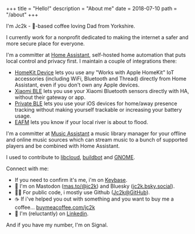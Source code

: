 +++
title = "Hello!"
description = "About me"
date = 2018-07-10
path = "/about"
+++

I'm Jc2k - 🌱-based coffee loving Dad from Yorkshire.

I currently work for a nonprofit dedicated to making the internet a safer and more secure place for everyone.

I'm a committer at [Home Assistant](https://www.home-assistant.io/), self-hosted home automation that puts local control and privacy first. I maintain a couple of integrations there:

* [HomeKit Device](https://www.home-assistant.io/integrations/homekit_controller/) lets you use any "Works with Apple HomeKit" IoT accessories (including WiFi, Bluetooth and Thread) directly from Home Assistant, even if you don't own any Apple devices.
* [Xiaomi BLE](https://www.home-assistant.io/integrations/xiaomi_ble/) lets you use your Xiaomi Bluetooth sensors directly with HA, without their gateway or app.
* [Private BLE](https://www.home-assistant.io/integrations/private_ble_device/) lets you use your iOS devices for home/away presence tracking without making yourself trackable or increasing your battery usage.
* [EAFM](https://www.home-assistant.io/integrations/eafm/) lets you know if your local river is about to flood.

I'm a committer at [Music Assistant](https://music-assistant.io/) a music library manager for your offline and online music sources which can stream music to a bunch of supported players and be combined with Home Assistant.

I used to contribute to [libcloud](www.libcloud.org), [buildbot](www.buildbot.net) and [GNOME](https://www.gnome.org).

Connect with me:

- If you need to confirm it's me, i'm on [Keybase](https://keybase.io/jc2k).
- 💬 I'm on Mastodon ([mas.to/@jc2k](https://mas.to/@jc2k)) and Bluesky ([jc2k.bsky.social](https://bsky.app/profile/jc2k.bsky.social)).
- 👨‍💻 For public code, i mostly use Github ([Jc2k@GitHub](https://github.com/Jc2k)).
- ☕ If i've helped you out with something and you want to buy me a coffee... [buymeacoffee.com/jc2k](https://buymeacoffee.com/jc2k)
- 🏢 I'm (reluctantly) on [Linkedin](https://uk.linkedin.com/in/johnmichaelcarr).

And if you have my number, I'm on Signal.